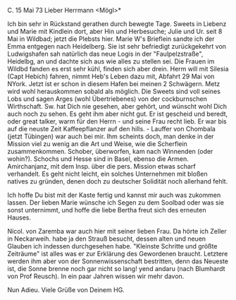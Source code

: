  C. 15 Mai 73
Lieber Herrmann <Mögl>*

Ich bin sehr in Rückstand gerathen durch bewegte Tage. Sweets in Liebenz und Marie mit Kindlein dort, aber Hin und Herbesuche; Julie und Ur. seit 8 Mai in Wildbad; jetzt die Plebsts hier. Marie W's Brieflein sandte ich der Emma entgegen nach Heidelberg. Sie ist sehr befriedigt zurückgekehrt von Ludwigshafen sah natürlich das neue Logis in der "Faulpelzstraße", Heidelbg, an und dachte sich aus wie alles zu stellen sei. Die Frauen im Wildbd fanden es erst sehr kühl, finden sich aber drein. Herm will mit Silesia (Capt Hebich) fahren, nimmt Heb's Leben dazu mit, Abfahrt 29 Mai von NYork. Jetzt ist er schon in diesem Hafen bei meinen 2 Schwägern. 
Metz wird wohl herauskommen sobald als möglich. Die Sweets sind voll seines Lobs und sagen Arges (wohl Übertriebenes) von der cockburnschen Wirthschaft. Sw. hat Dich nie gesehen, aber gehört, und wünscht wohl Dich auch noch zu sehen. Es geht ihm aber nicht gut. Er ist gescheid und beredt, oder great talker, warm für den Herrn - und seine Frau recht lieb. Er war bis auf die neuste Zeit Kaffeepflanzer auf den hills. - Lauffer von Chombala (jetzt Tübingen) war auch bei mir. Ihm scheints doch, man denke in der Mission viel zu wenig an die Art und Weise, wie die Scherflein zusammenkommen. Schober, überworfen, kam nach Winnenden (oder wohin?). Schochs und Hesse sind in Basel, ebenso die Armen. Amirchanjanz, mit dem Insp. über die pers. Mission etwas scharf verhandelt. Es geht nicht leicht, ein solches Unternehmen mit bloßen natives zu gründen, denen doch zu deutscher Solidität noch allerhand fehlt.

Ich hoffe Du bist mit der Kaste fertig und kannst mir auch was zukommen lassen. Der lieben Marie wünsche ich Segen zu dem Soolbad oder was sie sonst unternimmt, und hoffe die liebe Bertha freut sich des erneuten Hauses.

Nicol. von Zaremba war auch hier mit seiner lieben Frau. Da hörte ich Zeller in Neckarweih. habe ja den Strauß besucht, dessen alten und neuen Glauben ich indessen durchgesehen habe. "Kleinste Schritte und größte Zeiträume" ist alles was er zur Erklärung des Gewordenen braucht. Letztere werden ihm aber von der Sonnenwissenschaft bestritten, denn das Neueste ist, die Sonne brenne noch gar nicht so lang! yend andaru (nach Blumhardt von Prof Reusch). In ein paar Jahren wissen wir mehr davon.

 Nun Adieu. Viele Grüße von Deinem HG.
